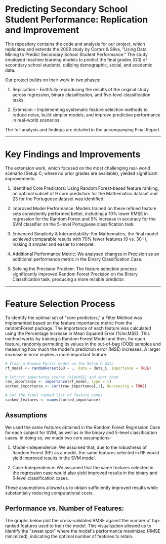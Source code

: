 # Predicting Secondary School Student Performance: Replication and Improvement
This repository contains the code and analysis for our project, which replicates and extends the 2008 study by Cortez & Silva, "Using Data Mining to Predict Secondary School Student Performance." The study employed machine learning models to predict the final grades (G3) of secondary school students, utilizing demographic, social, and academic data.

Our project builds on their work in two phases:

1. Replication – Faithfully reproducing the results of the original study across regression, binary classification, and five-level classification tasks.

2. Extension – Implementing systematic feature selection methods to reduce noise, build simpler models, and improve predictive performance in real-world scenarios.

The full analysis and findings are detailed in the accompanying Final Report

-------------------------------------------------------------------------------------------------------

# Key Findings and Improvements
The extension work, which focused on the most challenging real-world scenario (Setup C, where no prior grades are available), yielded significant improvements:

1. Identified Core Predictors: Using Random Forest-based feature ranking, an optimal subset of 9 core predictors for the Mathematics dataset and 23 for the Portuguese dataset was identified.
   
2. Improved Model Performance: Models trained on these refined feature sets consistently performed better, including a 10% lower RMSE in regression for the Random Forest and 5% increase in accuracy for the SVM classifier on the 5-level Portuguese classification task.
   
3. Enhanced Simplicity & Interpretability: For Mathematics, the final model achieved comparable results with 70% fewer features (9 vs. 30+), making it simpler and easier to interpret.

4. Additional Performance Metric: We analysed changes in Precision as an additional performance metric in the Binary Classification Case.
   
6. Solving the Precision Problem: The feature selection process significantly improved Random Forest Precision on the Binary Classification task, producing a more reliable predictor.

-------------------------------------------------------------------------------------------------------------------------------------------

# Feature Selection Process

To identify the optimal set of "core predictors," a Filter Method was implemented based on the feature importance metric from the randomForest package. The importance of each feature was calculated using the Percentage Increase in Mean Squared Error (%IncMSE). This method works by training a Random Forest Model and then, for each feature, randomly permuting its values in the out-of-bag (OOB) samples and measuring how much the model's prediction error (MSE) increases. A larger increase in error implies a more important feature.

```r
# Train a Random Forest model on the Setup C data
rf_model <- randomForest(G3 ~ ., data = data_C, importance = TRUE)

# Extract importance scores (%IncMSE) and sort them
raw_importance <- importance(rf_model, type = 1)
sorted_importance <- sort(raw_importance[,1], decreasing = TRUE)

# Get the final ranked list of feature names
ranked_features <- names(sorted_importance)

```

## Assumptions

We used the same features obtained in the Random Forest Regression Case for each subject for SVM, as well as in the binary and 5-level classification cases. In doing so, we made two core assumptions-

1. Model-Independence: We assumed that, due to the robustness of Random Forest (RF) as a model, the same features selected in RF would yield improved results in the SVM model.

2. Case-Independence: We assumed that the same features selected in the regression case would also yield improved results in the binary and 5-level classification cases.

These assumptions allowed us to obtain sufficiently improved results while substantially reducing computational costs. 

## Performance vs. Number of Features:

The graphs below plot the cross-validated RMSE against the number of top-ranked features used to train the model. This visualization allowed us to identify the "sweet spot" where the model's performance maximized (RMSE minimized), indicating the optimal number of features to retain.







